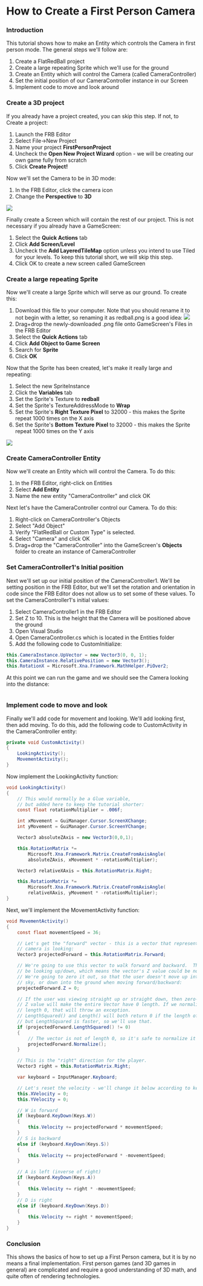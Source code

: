 # How to Create a First Person Camera

### Introduction

This tutorial shows how to make an Entity which controls the Camera in first person mode. The general steps we'll follow are:

1. Create a FlatRedBall project
2. Create a large repeating Sprite which we'll use for the ground
3. Create an Entity which will control the Camera (called CameraController)
4. Set the initial position of our CameraController instance in our Screen
5. Implement code to move and look around

### Create a 3D project

If you already have a project created, you can skip this step. If not, to Create a project:

1. Launch the FRB Editor
2. Select File->New Project
3. Name your project **FirstPersonProject**
4. Uncheck the **Open New Project Wizard** option - we will be creating our own game fully from scratch
5. Click **Create Project!**

Now we'll set the Camera to be in 3D mode:

1. In the FRB Editor, click the camera icon
2. Change the **Perspective** to **3D**

![](../../media/2021-07-img\_60f97747cad48.png)

Finally create a Screen which will contain the rest of our project. This is not necessary if you already have a GameScreen:

1. Select the **Quick Actions** tab
2. Click **Add Screen/Level**
3. Uncheck the **Add LayeredTileMap** option unless you intend to use Tiled for your levels. To keep this tutorial short, we will skip this step.
4. Click OK to create a new screen called GameScreen

### Create a large repeating Sprite

Now we'll create a large Sprite which will serve as our ground. To create this:

1. Download this file to your computer. Note that you should rename it to not begin with a letter, so renaming it as redball.png is a good idea: [![](../../media/2016-01-redball-1.png)](../../media/2016-01-redball-1.png)
2. Drag+drop the newly-downloaded .png file onto GameScreen's Files in the FRB Editor
3. Select the **Quick Actions** tab
4. Click **Add Object to Game Screen**
5. Search for **Sprite**
6. Click **OK**

Now that the Sprite has been created, let's make it really large and repeating:

1. Select the new SpriteInstance
2. Click the **Variables** tab
3. Set the Sprite's Texture to **redball**
4. Set the Sprite's TextureAddressMode to **Wrap**
5. Set the Sprite's **Right Texture Pixel** to 32000 - this makes the Sprite repeat 1000 times on the X axis
6. Set the Sprite's **Bottom Texture Pixel** to 32000 - this makes the Sprite repeat 1000 times on the Y axis

![](../../media/2021-07-img\_60f97cd471063.png)

### Create CameraController Entity

Now we'll create an Entity which will control the Camera. To do this:

1. In the FRB Editor, right-click on Entities
2. Select **Add Entity**
3. Name the new entity "CameraController" and click OK

Next let's have the CameraController control our Camera. To do this:

1. Right-click on CameraController's Objects
2. Select "Add Object"
3. Verify "FlatRedBall or Custom Type" is selected.
4. Select "Camera" and click OK
5. Drag+drop the "CameraController" into the GameScreen's **Objects** folder to create an instance of CameraController

### Set CameraController1's Initial position

Next we'll set up our initial position of the CameraController1. We'll be setting position in the FRB Editor, but we'll set the rotation and orientation in code since the FRB Editor does not allow us to set some of these values. To set the CameraController1's initial values:

1. Select CameraController1 in the FRB Editor
2. Set Z to 10. This is the height that the Camera will be positioned above the ground
3. Open Visual Studio
4. Open CameraController.cs which is located in the Entities folder
5. Add the following code to CustomInitialize:

```csharp
this.CameraInstance.UpVector = new Vector3(0, 0, 1);
this.CameraInstance.RelativePosition = new Vector3();
this.RotationX = Microsoft.Xna.Framework.MathHelper.PiOver2;
```

At this point we can run the game and we should see the Camera looking into the distance:&#x20;

<figure><img src="../../media/migrated_media-LookingAtHorizon.PNG" alt=""><figcaption></figcaption></figure>

### Implement code to move and look

Finally we'll add code for movement and looking. We'll add looking first, then add moving. To do this, add the following code to CustomActivity in the CameraController entity:

```csharp
private void CustomActivity()
{
    LookingActivity();
    MovementActivity();
}
```

Now implement the LookingActivity function:

```csharp
void LookingActivity()
{
    // This would normally be a Glue variable,
    // but added here to keep the tutorial shorter:
    const float rotationMultiplier = .006f;

    int xMovement = GuiManager.Cursor.ScreenXChange;
    int yMovement = GuiManager.Cursor.ScreenYChange;

    Vector3 absoluteZAxis = new Vector3(0,0,1);

    this.RotationMatrix *=
        Microsoft.Xna.Framework.Matrix.CreateFromAxisAngle(
        absoluteZAxis, xMovement * -rotationMultiplier);

    Vector3 relativeXAxis = this.RotationMatrix.Right;

    this.RotationMatrix *=
        Microsoft.Xna.Framework.Matrix.CreateFromAxisAngle(
        relativeXAxis, yMovement * -rotationMultiplier);
}
```

Next, we'll implement the MovementActivity function:

```csharp
void MovementActivity()
{
    const float movementSpeed = 36;

    // Let's get the "forward" vector - this is a vector that represents the way the
    // camera is looking:
    Vector3 projectedForward = this.RotationMatrix.Forward;

    // We're going to use this vector to walk forward and backward.  The user may
    // be looking up/down, which means the vector's Z value could be non-zero.
    // We're going to zero it out, so that the user doesn't move up into the
    // sky, or down into the ground when moving forward/backward:
    projectedForward.Z = 0;

    // If the user was viewing straight up or straight down, then zero-ing out the
    // Z value will make the entire Vector have 0 length. If we normalize when a Vector is of
    // length 0, that will throw an exception.
    // LengthSquared() and Length() will both return 0 if the length of the vector is 0,
    // but LengthSquared is faster, so we'll use that.
    if (projectedForward.LengthSquared() != 0)
    {
        // The vector is not of length 0, so it's safe to normalize it
        projectedForward.Normalize();
    }

    // This is the "right" direction for the player.  
    Vector3 right = this.RotationMatrix.Right;

    var keyboard = InputManager.Keyboard;

    // Let's reset the velocity - we'll change it below according to key presses
    this.XVelocity = 0;
    this.YVelocity = 0;

    // W is forward
    if (keyboard.KeyDown(Keys.W))
    {
        this.Velocity += projectedForward * movementSpeed;
    }
    // S is backward
    else if (keyboard.KeyDown(Keys.S))
    {
        this.Velocity += projectedForward * -movementSpeed;
    }

    // A is left (inverse of right)
    if (keyboard.KeyDown(Keys.A))
    {
        this.Velocity += right * -movementSpeed;
    }
    // D is right
    else if (keyboard.KeyDown(Keys.D))
    {
        this.Velocity += right * movementSpeed;
    }
}

```

### Conclusion

This shows the basics of how to set up a First Person camera, but it is by no means a final implementation. First person games (and 3D games in general) are complicated and require a good understanding of 3D math, and quite often of rendering technologies.

<figure><img src="../../.gitbook/assets/09_07 33 15.gif" alt=""><figcaption></figcaption></figure>
